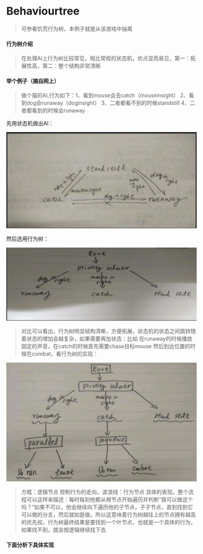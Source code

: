 # Behaviourtree

> 可参看饥荒行为树，本例子就是从该游戏中抽离

#### 行为树介绍

> 在处理AI上行为树比较常见，相比常规的状态机，优点显而易见，第一：拓展性高，第二：整个结构非常清晰

#### 举个例子（摘自网上）
> 做个猫的AI,行为如下：1、看到mouse会去catch（mouseinsight） 2、看到dog会runaway（doginsight） 3、二者都看不到的时候standstill 4、二者都看到的时候会runaway

先用状态机做出AI：

![状态机](https://github.com/563476223/Behaviourtree/blob/master/image/1.png)

然后选用行为树：

![状态机](https://github.com/563476223/Behaviourtree/blob/master/image/2.png)


>对比可以看出，行为树明显结构清晰，方便拓展，状态机的状态之间跳转随着状态的增加会越复杂，如果需要再加状态：比如 在runaway的时候播放固定的声音，在catch的时候首先需要chase目标mouse 然后到达位置的时候在combat，看行为树的实现：


![状态机](https://github.com/563476223/Behaviourtree/blob/master/image/3.png)


> 方框：逻辑节点 控制行为的走向，波浪线：行为节点 具体的表现。整个流程可以这样来描述：每时每刻他都从根节点开始遍历并判断“我可以做这个吗？”如果不可以，他会继续向下遍历他的子节点，子子节点，直到找到它可以做的分支，然后就如是做。所以这意味着行为树越往上的节点拥有越高的优先权。行为树最终结果是要找到一个叶节点，也就是一个具体的行为，如果找不到，就会按逻辑继续找下去

#### 下面分析下具体实现






